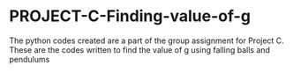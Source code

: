 # PROJECT-C-Finding-value-of-g
The python codes created are a part of the group assignment for Project C. These are the codes written to find the value of g using falling balls and pendulums
